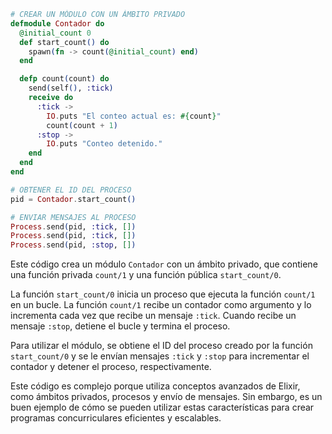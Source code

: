 ```elixir
# CREAR UN MÓDULO CON UN ÁMBITO PRIVADO
defmodule Contador do
  @initial_count 0
  def start_count() do
    spawn(fn -> count(@initial_count) end)
  end

  defp count(count) do
    send(self(), :tick)
    receive do
      :tick ->
        IO.puts "El conteo actual es: #{count}"
        count(count + 1)
      :stop ->
        IO.puts "Conteo detenido."
    end
  end
end

# OBTENER EL ID DEL PROCESO
pid = Contador.start_count()

# ENVIAR MENSAJES AL PROCESO
Process.send(pid, :tick, [])
Process.send(pid, :tick, [])
Process.send(pid, :stop, [])
```

Este código crea un módulo `Contador` con un ámbito privado, que contiene una función privada `count/1` y una función pública `start_count/0`.

La función `start_count/0` inicia un proceso que ejecuta la función `count/1` en un bucle. La función `count/1` recibe un contador como argumento y lo incrementa cada vez que recibe un mensaje `:tick`. Cuando recibe un mensaje `:stop`, detiene el bucle y termina el proceso.

Para utilizar el módulo, se obtiene el ID del proceso creado por la función `start_count/0` y se le envían mensajes `:tick` y `:stop` para incrementar el contador y detener el proceso, respectivamente.

Este código es complejo porque utiliza conceptos avanzados de Elixir, como ámbitos privados, procesos y envío de mensajes. Sin embargo, es un buen ejemplo de cómo se pueden utilizar estas características para crear programas concurriculares eficientes y escalables.
